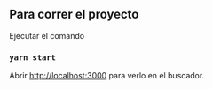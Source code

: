 ## Para correr el proyecto

Ejecutar el comando

### `yarn start`

Abrir [http://localhost:3000](http://localhost:3000) para verlo en el buscador.

